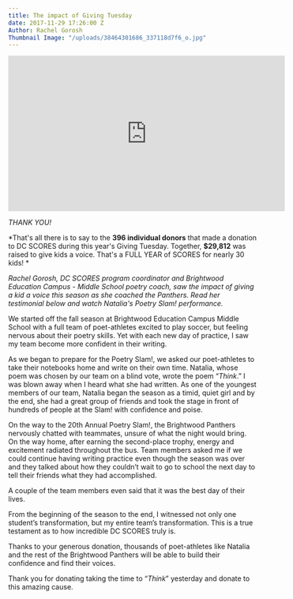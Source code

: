 ```yaml
---
title: The impact of Giving Tuesday
date: 2017-11-29 17:26:00 Z
Author: Rachel Gorosh
Thumbnail Image: "/uploads/38464301686_337118d7f6_o.jpg"
---
```


<iframe width="560" height="315" src="https://www.youtube.com/embed/6Z84-Z68UEI" frameborder="0" allowfullscreen></iframe>

*THANK YOU!*

*That's all there is to say to the **396 individual donors** that made a donation to DC SCORES during this year's Giving Tuesday. Together, **$29,812** was raised to give kids a voice. That's a FULL YEAR of SCORES for nearly 30 kids! *

*Rachel Gorosh, DC SCORES program coordinator and Brightwood Education Campus - Middle School poetry coach, saw the impact of giving a kid a voice this season as she coached the Panthers. Read her testimonial below and watch Natalia's Poetry Slam! performance.*

We started off the fall season at Brightwood Education Campus Middle School with a full team of poet-athletes excited to play soccer, but feeling nervous about their poetry skills. Yet with each new day of practice, I saw my team become more confident in their writing. 

As we began to prepare for the Poetry Slam!, we asked our poet-athletes to take their notebooks home and write on their own time. Natalia, whose poem was chosen by our team on a blind vote, wrote the poem “*Think*.” I was blown away when I heard what she had written. As one of the youngest members of our team, Natalia began the season as a timid, quiet girl and by the end, she had a great group of friends and took the stage in front of hundreds of people at the Slam! with confidence and poise. 

On the way to the 20th Annual Poetry Slam!, the Brightwood Panthers nervously chatted with teammates, unsure of what the night would bring. On the way home, after earning the second-place trophy, energy and excitement radiated throughout the bus. Team members asked me if we could continue having writing practice even though the season was over and they talked about how they couldn’t wait to go to school the next day to tell their friends what they had accomplished. 

A couple of the team members even said that it was the best day of their lives. 

From the beginning of the season to the end, I witnessed not only one student’s transformation, but my entire team’s transformation. This is a true testament as to how incredible DC SCORES truly is. 

Thanks to your generous donation, thousands of poet-athletes like Natalia and the rest of the Brightwood Panthers will be able to build their confidence and find their voices. 

Thank you for donating taking the time to “*Think*” yesterday and donate to this amazing cause.